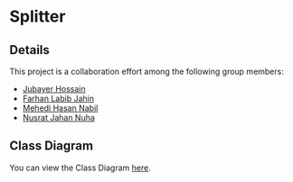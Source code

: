 # Splitter

## Details
This project is a collaboration effort among the following group members:
- [Jubayer Hossain](https://github.com/member1)
- [Farhan Labib Jahin](https://github.com/member2)
- [Mehedi Hasan Nabil](https://github.com/member3)
- [Nusrat Jahan Nuha](https://github.com/member4)

## Class Diagram
You can view the Class Diagram [here](https://drive.google.com/file/d/1jZZQdywbWD97aDw5nlAv4G1jH1ety07-/view?usp=drive_link).
